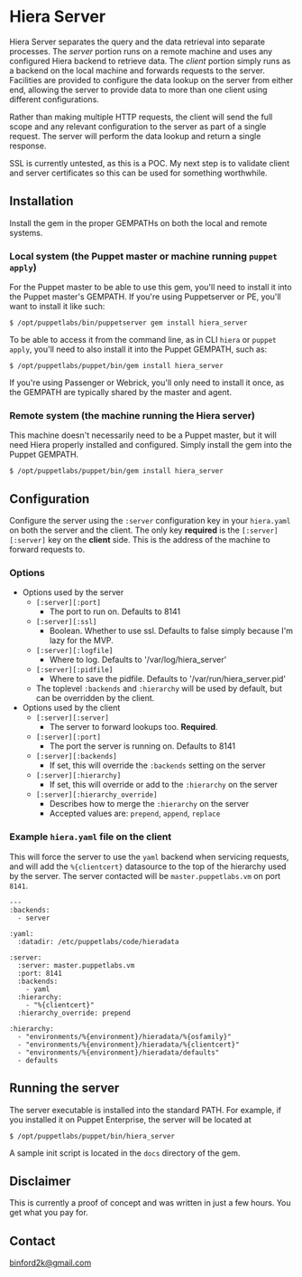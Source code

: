 # Hiera Server

Hiera Server separates the query and the data retrieval into separate processes.
The *server* portion runs on a remote machine and uses any configured Hiera
backend to retrieve data. The *client* portion simply runs as a backend on the
local machine and forwards requests to the server. Facilities are provided to
configure the data lookup on the server from either end, allowing the server to
provide data to more than one client using different configurations.

Rather than making multiple HTTP requests, the client will send the full scope
and any relevant configuration to the server as part of a single request. The
server will perform the data lookup and return a single response.

SSL is currently untested, as this is a POC. My next step is to validate client
and server certificates so this can be used for something worthwhile.

## Installation

Install the gem in the proper GEMPATHs on both the local and remote systems.

### Local system (the Puppet master or machine running `puppet apply`)

For the Puppet master to be able to use this gem, you'll need to install it into
the Puppet master's GEMPATH. If you're using Puppetserver or PE, you'll want to
install it like such:

    $ /opt/puppetlabs/bin/puppetserver gem install hiera_server

To be able to access it from the command line, as in CLI `hiera` or `puppet apply`,
you'll need to also install it into the Puppet GEMPATH, such as:

    $ /opt/puppetlabs/puppet/bin/gem install hiera_server

If you're using Passenger or Webrick, you'll only need to install it once, as the
GEMPATH are typically shared by the master and agent.

### Remote system (the machine running the Hiera server)

This machine doesn't necessarily need to be a Puppet master, but it will need Hiera
properly installed and configured. Simply install the gem into the Puppet GEMPATH.

    $ /opt/puppetlabs/puppet/bin/gem install hiera_server

## Configuration

Configure the server using the `:server` configuration key in your `hiera.yaml`
on both the server and the client. The only key **required** is the `[:server][:server]`
key on the **client** side. This is the address of the machine to forward requests
to.

### Options

* Options used by the server
    * `[:server][:port]`
        * The port to run on. Defaults to 8141
    * `[:server][:ssl]`
        * Boolean. Whether to use ssl. Defaults to false simply because I'm lazy for the MVP.
    * `[:server][:logfile]`
        * Where to log. Defaults to '/var/log/hiera_server'
    * `[:server][:pidfile]`
        * Where to save the pidfile. Defaults to '/var/run/hiera_server.pid'
    * The toplevel `:backends` and `:hierarchy` will be used by default, but
      can be overridden by the client.
* Options used by the client
    * `[:server][:server]`
        * The server to forward lookups too. **Required**.
    * `[:server][:port]`
        * The port the server is running on. Defaults to 8141
    * `[:server][:backends]`
        * If set, this will override the `:backends` setting on the server
    * `[:server][:hierarchy]`
        * If set, this will override or add to the `:hierarchy` on the server
    * `[:server][:hierarchy_override]`
        * Describes how to merge the `:hierarchy` on the server
        * Accepted values are: `prepend`, `append`, `replace`

### Example `hiera.yaml` file on the client

This will force the server to use the `yaml` backend when servicing requests,
and will add the `%{clientcert}` datasource to the top of the hierarchy used by
the server.  The server contacted will be `master.puppetlabs.vm` on port `8141`.

    ---
    :backends:
      - server
    
    :yaml:
      :datadir: /etc/puppetlabs/code/hieradata
    
    :server:
      :server: master.puppetlabs.vm
      :port: 8141
      :backends:
        - yaml
      :hierarchy:
        - "%{clientcert}"
      :hierarchy_override: prepend
    
    :hierarchy:
      - "environments/%{environment}/hieradata/%{osfamily}"
      - "environments/%{environment}/hieradata/%{clientcert}"
      - "environments/%{environment}/hieradata/defaults"
      - defaults

## Running the server

The server executable is installed into the standard PATH. For example, if you
installed it on Puppet Enterprise, the server will be located at

    $ /opt/puppetlabs/puppet/bin/hiera_server

A sample init script is located in the `docs` directory of the gem.

## Disclaimer

This is currently a proof of concept and was written in just a few hours. You get what you pay for.

Contact
-------

binford2k@gmail.com
